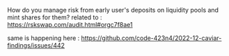 How do you manage risk from early user's deposits on liquidity pools and mint shares for them?
related to :
https://rskswap.com/audit.html#orgc7f8ae1

same is happening here :
https://github.com/code-423n4/2022-12-caviar-findings/issues/442